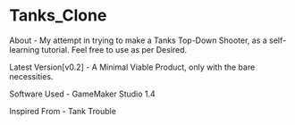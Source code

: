 # Tanks_Clone

About -
My attempt in trying to make a Tanks Top-Down Shooter, as a self-learning tutorial.
Feel free to use as per Desired.


Latest Version[v0.2] -
A Minimal Viable Product, only with the bare necessities.


Software Used -
GameMaker Studio 1.4

Inspired From -
Tank Trouble
